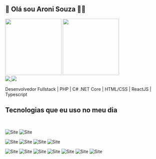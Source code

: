## 🚀 Olá sou Aroni Souza 👋🏼

<div>
  <img height="180em" src="https://github-readme-stats.vercel.app/api?username=aronisouza&show_icons=true&theme=tokyonight&include_all_commits=true&langs_count=16&rank_icon=github" />
  
  <img height="180em" src="https://github-readme-stats.vercel.app/api/top-langs?username=aronisouza&layout=compact&langs_count=16&card_width=320&theme=tokyonight" />
</div>

<div>
  <a href="https://aroni-souza.bubbleapps.io/version-test">
    <img src="https://img.shields.io/badge/website-000000?style=for-the-badge&logo=About.me&logoColor=white" />
  </a>

   <a href="https://aroni-souza.bubbleapps.io/version-test">
    <img src="https://img.shields.io/badge/LinkedIn-0077B5?style=for-the-badge&logo=linkedin&logoColor=white" />
  </a>
  
</div>


Desenvolvedor Fullstack | PHP | C# .NET Core | HTML/CSS | ReactJS | Typescript

## Tecnologias que eu uso no meu dia
<br />

![Site](https://img.shields.io/badge/Wordpress-21759B?style=for-the-badge&logo=wordpress&logoColor=white)
![Site](https://img.shields.io/badge/SQLite-07405E?style=for-the-badge&logo=sqlite&logoColor=white)
<br />

![Site](	https://img.shields.io/badge/C%23-239120?style=for-the-badge&logo=c-sharp&logoColor=white)
![Site](	https://img.shields.io/badge/.NET-5C2D91?style=for-the-badge&logo=.net&logoColor=white)
![Site](https://img.shields.io/badge/TypeScript-007ACC?style=for-the-badge&logo=typescript&logoColor=white)
![Site](https://img.shields.io/badge/PHP-777BB4?style=for-the-badge&logo=php&logoColor=white)
<br />

![Site](	https://img.shields.io/badge/JavaScript-F7DF1E?style=for-the-badge&logo=javascript&logoColor=black)
![Site](https://img.shields.io/badge/HTML5-E34F26?style=for-the-badge&logo=html5&logoColor=white)
![Site](https://img.shields.io/badge/CSS3-1572B6?style=for-the-badge&logo=css3&logoColor=white)
![Site](https://img.shields.io/badge/React-20232A?style=for-the-badge&logo=react&logoColor=61DAFB)
![Site](https://img.shields.io/badge/Vue.js-35495E?style=for-the-badge&logo=vue.js&logoColor=4FC08D)
![Site](https://img.shields.io/badge/Tailwind_CSS-38B2AC?style=for-the-badge&logo=tailwind-css&logoColor=white)
![Site](https://img.shields.io/badge/Bootstrap-563D7C?style=for-the-badge&logo=bootstrap&logoColor=white)



